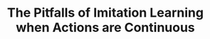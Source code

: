 ---
title: "The Pitfalls of Imitation Learning when Actions are Continuous"
collection: publications
category: preprint
authors: "<b>Max Simchowitz</b>, Daniel Pfrommer, Ali Jadbabaie"
venue: 'preprint'
year: 2025
selected: true
paperurl: ''
---